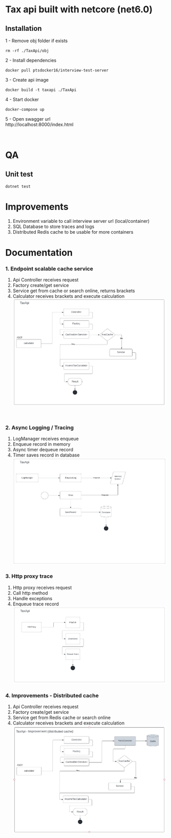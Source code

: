 # Tax api built with netcore (net6.0)
## Installation
1 - Remove obj folder if exists
<br/>
```
rm -rf ./TaxApi/obj
```
2 - Install dependencies
<br/>
```
docker pull ptsdocker16/interview-test-server
```
3 - Create api image
```
docker build -t taxapi ./TaxApi
```
4 - Start docker
```
docker-compose up
```
5 - Open swagger url
<br/>
http://localhost:8000/index.html

<br/>

# QA
## Unit test

```
dotnet test
```

# Improvements
1. Environment variable to call interview server url (local/container)
2. SQL Database to store traces and logs
3. Distributed Redis cache to be usable for more containers

# Documentation

### 1. Endpoint scalable cache service
1. Api Controller receives request
2. Factory create/get service
3. Service get from cache or search online, returns brackets
4. Calculator receives brackets and execute calculation
![Endpoing image](/Documentation/Endpoint2.jpg)
<br/>

### 2. Async Logging / Tracing
1. LogManager receives enqueue
2. Enqueue record in memory
3. Async timer dequeue record
4. Timer saves record in database
![Logging image](/Documentation/Logging.jpg)

### 3. Http proxy trace
1. Http proxy receives request
2. Call http method
3. Handle exceptions
4. Enqueue trace record
![Logging image](/Documentation/HttpProxy.jpg)

### 4. Improvements - Distributed cache
1. Api Controller receives request
2. Factory create/get service
3. Service get from Redis cache or search online
4. Calculator receives brackets and execute calculation
![Improvement image](/Documentation/Improvement2.jpg)
